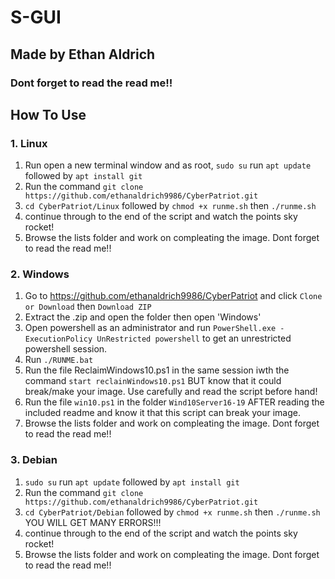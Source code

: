 # S-GUI
## Made by Ethan Aldrich
### Dont forget to read the read me!!


## How To Use

### 1. Linux 
1. Run open a new terminal window and as root, `sudo su` run `apt update` followed by `apt install git`
2. Run the command `git clone https://github.com/ethanaldrich9986/CyberPatriot.git`
3. `cd CyberPatriot/Linux` followed by `chmod +x runme.sh` then `./runme.sh`
4. continue through to the end of the script and watch the points sky rocket!
5. Browse the lists folder and work on compleating the image. Dont forget to read the read me!!
### 2. Windows
1. Go to https://github.com/ethanaldrich9986/CyberPatriot and click `Clone or Download` then `Download ZIP`
2. Extract the .zip and open the folder then open 'Windows'
3. Open powershell as an administrator and run `PowerShell.exe -ExecutionPolicy UnRestricted powershell` to get an unrestricted powershell session.
4. Run `./RUNME.bat`
5. Run the file ReclaimWindows10.ps1 in the same session iwth the command `start reclainWindows10.ps1` BUT know that it could break/make your image. Use carefully and read the script before hand!
6. Run the file `win10.ps1` in the folder `Wind10Server16-19` AFTER reading the included readme and know it that this script can break your image.
7. Browse the lists folder and work on compleating the image. Dont forget to read the read me!!
	
### 3. Debian
1. `sudo su` run `apt update` followed by `apt install git`
2. Run the command `git clone https://github.com/ethanaldrich9986/CyberPatriot.git`
3. `cd CyberPatriot/Debian` followed by `chmod +x runme.sh` then `./runme.sh` YOU WILL GET MANY ERRORS!!!
4. continue through to the end of the script and watch the points sky rocket!
5. Browse the lists folder and work on compleating the image. Dont forget to read the read me!!
